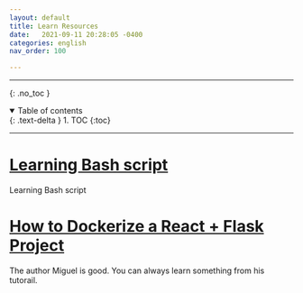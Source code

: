 ```yaml
---
layout: default
title: Learn Resources
date:   2021-09-11 20:28:05 -0400
categories: english
nav_order: 100

---
```


---
{: .no_toc }

<details open markdown="block">
  <summary>
    Table of contents
  </summary>
  {: .text-delta }
1. TOC
{:toc}
</details>

---

# [Learning Bash script](http://www.freeos.com/guides/lsst/)

Learning Bash script

# [How to Dockerize a React + Flask Project](https://blog.miguelgrinberg.com/post/how-to-dockerize-a-react-flask-project)

The author Miguel is good. You can always learn something from his tutorail. 


